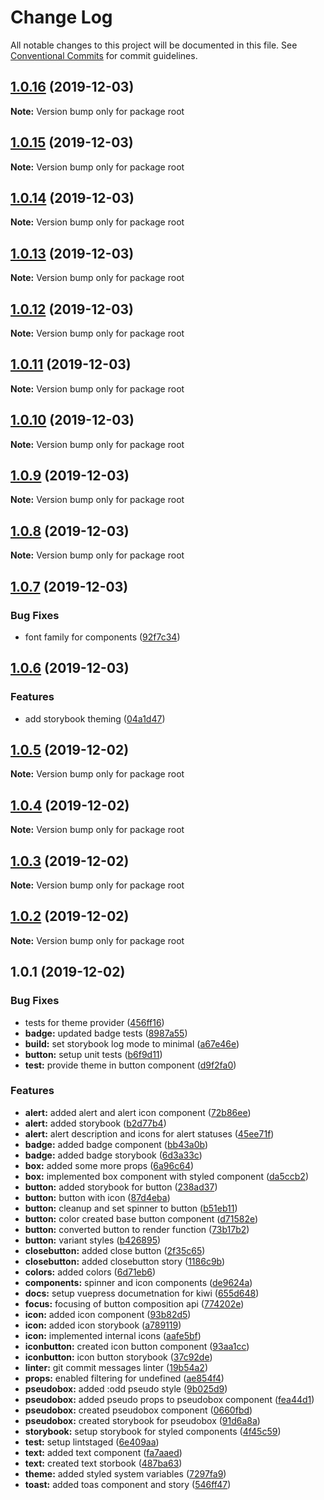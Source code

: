 # Change Log

All notable changes to this project will be documented in this file.
See [Conventional Commits](https://conventionalcommits.org) for commit guidelines.

## [1.0.16](https://github.com/codebender828/kiwi-ui/compare/v1.0.15...v1.0.16) (2019-12-03)

**Note:** Version bump only for package root





## [1.0.15](https://github.com/codebender828/kiwi-ui/compare/v1.0.14...v1.0.15) (2019-12-03)

**Note:** Version bump only for package root





## [1.0.14](https://github.com/codebender828/kiwi-ui/compare/v1.0.13...v1.0.14) (2019-12-03)

**Note:** Version bump only for package root





## [1.0.13](https://github.com/codebender828/kiwi-ui/compare/v1.0.12...v1.0.13) (2019-12-03)

**Note:** Version bump only for package root





## [1.0.12](https://github.com/codebender828/kiwi-ui/compare/v1.0.11...v1.0.12) (2019-12-03)

**Note:** Version bump only for package root





## [1.0.11](https://github.com/codebender828/kiwi-ui/compare/v1.0.10...v1.0.11) (2019-12-03)

**Note:** Version bump only for package root





## [1.0.10](https://github.com/codebender828/kiwi-ui/compare/v1.0.9...v1.0.10) (2019-12-03)

**Note:** Version bump only for package root





## [1.0.9](https://github.com/codebender828/kiwi-ui/compare/v1.0.8...v1.0.9) (2019-12-03)

**Note:** Version bump only for package root





## [1.0.8](https://github.com/codebender828/kiwi-ui/compare/v1.0.7...v1.0.8) (2019-12-03)

**Note:** Version bump only for package root





## [1.0.7](https://github.com/codebender828/kiwi-ui/compare/v1.0.6...v1.0.7) (2019-12-03)


### Bug Fixes

* font family for components ([92f7c34](https://github.com/codebender828/kiwi-ui/commit/92f7c3416f5a9a7b4bac9e459993ba8d19d3df0e))





## [1.0.6](https://github.com/codebender828/kiwi-ui/compare/v1.0.5...v1.0.6) (2019-12-03)


### Features

* add storybook theming ([04a1d47](https://github.com/codebender828/kiwi-ui/commit/04a1d477556177e853660ac2d3e901fc4908345d))





## [1.0.5](https://github.com/codebender828/kiwi-ui/compare/v1.0.4...v1.0.5) (2019-12-02)

**Note:** Version bump only for package root





## [1.0.4](https://github.com/codebender828/kiwi-ui/compare/v1.0.3...v1.0.4) (2019-12-02)

**Note:** Version bump only for package root





## [1.0.3](https://github.com/codebender828/kiwi-ui/compare/v1.0.2...v1.0.3) (2019-12-02)

**Note:** Version bump only for package root





## [1.0.2](https://github.com/codebender828/kiwi-ui/compare/v1.0.1...v1.0.2) (2019-12-02)

**Note:** Version bump only for package root





## 1.0.1 (2019-12-02)


### Bug Fixes

*  tests for theme provider ([456ff16](https://github.com/codebender828/kiwi-ui/commit/456ff160c075c72e59a3bf707127ef3dd788ce2c))
* **badge:** updated badge tests ([8987a55](https://github.com/codebender828/kiwi-ui/commit/8987a55dacdc54f0f2cc77556def1d80431d08a4))
* **build:** set storybook log mode to minimal ([a67e46e](https://github.com/codebender828/kiwi-ui/commit/a67e46e7100e4b336cad1fc6ebee41639397afe6))
* **button:** setup unit tests ([b6f9d11](https://github.com/codebender828/kiwi-ui/commit/b6f9d11f3abf3643a2cdb805cee593e97650e4c5))
* **test:** provide theme in button component ([d9f2fa0](https://github.com/codebender828/kiwi-ui/commit/d9f2fa03bf0df57bba6995ade5950c8428d9d7d9))


### Features

* **alert:** added alert and alert icon component ([72b86ee](https://github.com/codebender828/kiwi-ui/commit/72b86ee4e5507a0fc4f778a830fa31d5beca84cd))
* **alert:** added storybook ([b2d77b4](https://github.com/codebender828/kiwi-ui/commit/b2d77b4bc28d5a172b05f84db495b5ffdbd0c2e1))
* **alert:** alert description and icons for alert statuses ([45ee71f](https://github.com/codebender828/kiwi-ui/commit/45ee71f72c5cad3847ec2fbe6a3912b97ef671d1))
* **badge:** added badge component ([bb43a0b](https://github.com/codebender828/kiwi-ui/commit/bb43a0b3dca5c89e1f212d07fc865c416136c82c))
* **badge:** added badge storybook ([6d3a33c](https://github.com/codebender828/kiwi-ui/commit/6d3a33c41557a1063fc5b37e60f2c4bbe63e2cea))
* **box:** added some more props ([6a96c64](https://github.com/codebender828/kiwi-ui/commit/6a96c6495b166a6dec7e5c272696560dbbddbe41))
* **box:** implemented box component with styled component ([da5ccb2](https://github.com/codebender828/kiwi-ui/commit/da5ccb2482fa33a053638897b510b134094add42))
* **button:** added storybook for button ([238ad37](https://github.com/codebender828/kiwi-ui/commit/238ad37c53f49e27cbea70b9f9e1b479cf2bcd85))
* **button:** button with icon ([87d4eba](https://github.com/codebender828/kiwi-ui/commit/87d4ebae74ccf18f25033cf63b300cda5053a6d1))
* **button:** cleanup and set spinner to button ([b51eb11](https://github.com/codebender828/kiwi-ui/commit/b51eb11813c9cddab92128ee0fd398cd7689a107))
* **button:** color created base button component ([d71582e](https://github.com/codebender828/kiwi-ui/commit/d71582e50ce2ed9169d919d0b8e6d41630a9b1ed))
* **button:** converted button to render function ([73b17b2](https://github.com/codebender828/kiwi-ui/commit/73b17b296ef2885284e06db3b4e5ddd1f4d4e0ea))
* **button:** variant styles ([b426895](https://github.com/codebender828/kiwi-ui/commit/b4268958c9fb04cd79a6f820db363610201c61ad))
* **closebutton:** added close button ([2f35c65](https://github.com/codebender828/kiwi-ui/commit/2f35c6511c8970f54ba4c81074fa174f82ec781a))
* **closebutton:** added closebutton story ([1186c9b](https://github.com/codebender828/kiwi-ui/commit/1186c9ba331f96c5bee62911ab747540e8f8a92e))
* **colors:** added colors ([6d71eb6](https://github.com/codebender828/kiwi-ui/commit/6d71eb66b9d0b654347dcbbdfa72f4ebacd310a0))
* **components:** spinner and icon components ([de9624a](https://github.com/codebender828/kiwi-ui/commit/de9624a79077eebba2b435eeca3e991e8fd5f987))
* **docs:** setup vuepress documetnation for kiwi ([655d648](https://github.com/codebender828/kiwi-ui/commit/655d648dcc8905cd789f14b142f2061794b9ee3b))
* **focus:** focusing of button composition api ([774202e](https://github.com/codebender828/kiwi-ui/commit/774202e3be54e7395256903d430cc5f850bae70e))
* **icon:** added icon component ([93b82d5](https://github.com/codebender828/kiwi-ui/commit/93b82d5994285f6f6f87fd5abbdb17f989825cce))
* **icon:** added icon storybook ([a789119](https://github.com/codebender828/kiwi-ui/commit/a789119aa708f805e1a4323f2abc266d82eaf68f))
* **icon:** implemented internal icons ([aafe5bf](https://github.com/codebender828/kiwi-ui/commit/aafe5bfbfbd332da12f146728acba1c0cb586c9d))
* **iconbutton:** created icon button component ([93aa1cc](https://github.com/codebender828/kiwi-ui/commit/93aa1cc0b2421dfe587912b263337ee22efd20b7))
* **iconbutton:** icon button storybook ([37c92de](https://github.com/codebender828/kiwi-ui/commit/37c92de87d6aefa041f81f8e6def33f72c4ee65f))
* **linter:** git commit messages linter ([19b54a2](https://github.com/codebender828/kiwi-ui/commit/19b54a2e549b8ee57fc086566d7b76e6d69f84b0))
* **props:** enabled filtering for undefined ([ae854f4](https://github.com/codebender828/kiwi-ui/commit/ae854f44299c190c0b489d99b5570b34a42a06c3))
* **pseudobox:** added :odd pseudo style ([9b025d9](https://github.com/codebender828/kiwi-ui/commit/9b025d9ae60174bb398dad283effeff0163885e3))
* **pseudobox:** added pseudo props to pseudobox component ([fea44d1](https://github.com/codebender828/kiwi-ui/commit/fea44d1aa6270956f8dae3a02596fa34303914a2))
* **pseudobox:** created pseudobox component ([0660fbd](https://github.com/codebender828/kiwi-ui/commit/0660fbd823ec09ae060dfcb5b987ee0687aa41e9))
* **pseudobox:** created storybook for pseudobox ([91d6a8a](https://github.com/codebender828/kiwi-ui/commit/91d6a8a8873ecab1362e87176b657a81b06047f5))
* **storybook:** setup storybook for styled components ([4f45c59](https://github.com/codebender828/kiwi-ui/commit/4f45c596011fd11c68e7ec4dd9f29280d39a99b5))
* **test:** setup lintstaged ([6e409aa](https://github.com/codebender828/kiwi-ui/commit/6e409aa90f45aa4d707b17aed219aa05c0182d3a))
* **text:** added text component ([fa7aaed](https://github.com/codebender828/kiwi-ui/commit/fa7aaed5458b165d9c60cd56996d581763fbd680))
* **text:** created text storbook ([487ba63](https://github.com/codebender828/kiwi-ui/commit/487ba63747491b08ddc56e20737f1c14f751d54c))
* **theme:** added styled system variables ([7297fa9](https://github.com/codebender828/kiwi-ui/commit/7297fa9329b974f6836f5e60dce52991819a5bd8))
* **toast:** added toas component and story ([546ff47](https://github.com/codebender828/kiwi-ui/commit/546ff477e081f0763078e680d6a7522580da2491))
